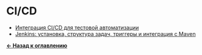 # CI/CD

* [Интеграция CI/CD для тестовой автоматизации](./ci_cd_integration_for_test_automation.md)
* [Jenkins: установка, структура задач, триггеры и интеграция с Maven](./jenkins_setup_jobs_maven.md)

[**&#x2190; Назад к оглавлению**](../../README.md)